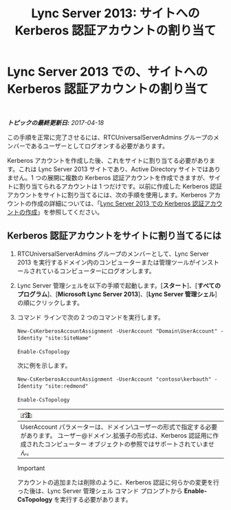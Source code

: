 ﻿---
title: 'Lync Server 2013: サイトへの Kerberos 認証アカウントの割り当て'
TOCTitle: サイトへの Kerberos 認証アカウントの割り当て
ms:assetid: 3d9c587c-c8b8-4f81-8ed9-1458a31fc292
ms:mtpsurl: https://technet.microsoft.com/ja-jp/library/Gg425901(v=OCS.15)
ms:contentKeyID: 48271845
ms.date: 04/18/2017
mtps_version: v=OCS.15
ms.translationtype: HT
---

# Lync Server 2013 での、サイトへの Kerberos 認証アカウントの割り当て

 

_**トピックの最終更新日:** 2017-04-18_

この手順を正常に完了させるには、RTCUniversalServerAdmins グループのメンバーであるユーザーとしてログオンする必要があります。

Kerberos アカウントを作成した後、これをサイトに割り当てる必要があります。これは Lync Server 2013 サイトであり、Active Directory サイトではありません。1 つの展開に複数の Kerberos 認証アカウントを作成できますが、サイトに割り当てられるアカウントは 1 つだけです。以前に作成した Kerberos 認証アカウントをサイトに割り当てるには、次の手順を使用します。Kerberos アカウントの作成の詳細については、「[Lync Server 2013 での Kerberos 認証アカウントの作成](lync-server-2013-create-a-kerberos-authentication-account.md)」を参照してください。

## Kerberos 認証アカウントをサイトに割り当てるには

1.  RTCUniversalServerAdmins グループのメンバーとして、Lync Server 2013 を実行するドメイン内のコンピューターまたは管理ツールがインストールされているコンピューターにログオンします。

2.  Lync Server 管理シェルを以下の手順で起動します。\[**スタート**\]、\[**すべてのプログラム**\]、\[**Microsoft Lync Server 2013**\]、\[**Lync Server 管理シェル**\] の順にクリックします。

3.  コマンド ラインで次の 2 つのコマンドを実行します。
    
        New-CsKerberosAccountAssignment -UserAccount "Domain\UserAccount" -Identity "site:SiteName"
    
        Enable-CsTopology
    
    次に例を示します。
    
        New-CsKerberosAccountAssignment -UserAccount "contoso\kerbauth" -Identity "site:redmond"
    
        Enable-CsTopology
    
    <table>
    <thead>
    <tr class="header">
    <th><img src="images/Gg412781.note(OCS.15).gif" title="note" alt="note" />注:</th>
    </tr>
    </thead>
    <tbody>
    <tr class="odd">
    <td>UserAccount パラメーターは、ドメイン\ユーザーの形式で指定する必要があります。 ユーザー@ドメイン.拡張子の形式は、Kerberos 認証用に作成されたコンピューター オブジェクトの参照ではサポートされていません。</td>
    </tr>
    </tbody>
    </table>
    

    > [!IMPORTANT]
    > アカウントの追加または削除のように、Kerberos 認証に何らかの変更を行った後は、Lync Server 管理シェル コマンド プロンプトから <STRONG>Enable-CsTopology</STRONG> を実行する必要があります。


